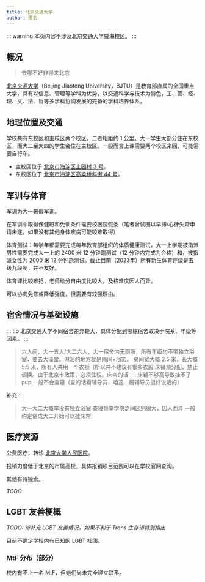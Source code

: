 ```yaml
---
title: 北京交通大学
author: 匿名
---
```


::: warning
本页内容不涉及北京交通大学威海校区。
:::

## 概况

> ~~去哪不好非得来北京~~

[北京交通大学](https://www.bjtu.edu.cn)（Beijing Jiaotong University，BJTU）是教育部直属的全国重点大学，具有以信息、管理等学科为优势，以交通科学与技术为特色，工、管、经、理、文、法、哲等多学科协调发展的完备的学科培养体系。

## 地理位置及交通

学校共有东校区和主校区两个校区，二者相距约 1 公里。大一学生大部分住在东校区，而大二至大四的学生会住在主校区。一般而言上课需要两个校区来回，可能需要自行车。

- 主校区位于 [北京市海淀区上园村 3 号](https://amap.com/place/B000A81K18)。
- 东校区位于 [北京市海淀区高粱桥斜街 44 号](https://amap.com/place/B000A4EBC7)。

## 军训与体育

军训为大一暑假军训。

在军训中取得保健班和免训条件需要校医院假条（笔者曾试图以早搏/心律失常申请未遂，如果没有其他身体疾病可能较难取得）

体育测试：每学年都需要完成每年教育部组织的体质健康测试，大一上学期被指派男性需要完成大一上的 2400 米 12 分钟跑测试（12 分钟内完成为合格）和，被指派女性为 2000 米 12 分钟跑测试。截止目前（2023年）所有新生体育评级是五级九段制，并不友好。

体育课比较难抢，老师给分自由度比较大，及格难度因人而异。

可以协商免修或降低强度，但需要有较强理由。

## 宿舍情况与基础设施

::: tip
北京交通大学不同宿舍差异较大，具体分配到哪栋宿舍取决于院系、年级等因素。
:::

> 六人间，大一五人/大二六人，大一宿舍内无厕所，所有年级均不带独立浴室，要去大澡堂。淋浴的地方就是隔间+浴帘。
> 房间宽大概 2.5 米，长大概 5.5 米，所有人共用一个衣柜（所以并不建议有很多衣服
> 床铺预分配，禁止调换。由于北京市政策，必须住校。床帘的话……床铺不够高导致挂不了 pup
> 一般不会查寝（查的话看辅导员，咱这一届辅导员挺好说话的）

补充：
> 大一大二大概率没有独立浴室
> 查寝频率学院之间区别很大，因人而异
> 一般约定俗成大二开始可以挂床帘

## 医疗资源

公费医疗，转诊 [北京大学人民医院](https://amap.com/place/B000A5BA25)。

报销力度低于北京的市属高校，具体报销项目范围可以在学校官网查询。

其他有待探索。

_TODO_

## LGBT 友善梗概

_TODO: 待补充 LGBT 友善情况，如果不利于 Trans 生存请特别指出_

目前不确定学校内有已知的 LGBT 社团。

### MtF 分布（部分）

校内有不止一名 MtF，但她们尚未完全建立联系。
